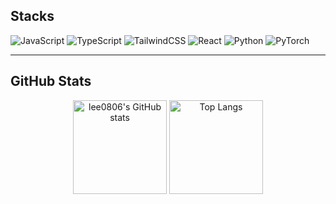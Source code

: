 
## Stacks

<p>
  <img alt="JavaScript" src="https://img.shields.io/badge/JavaScript-000?logo=JavaScript&logoColor=F7DF1E">
  <img alt="TypeScript" src="https://img.shields.io/badge/TypeScript-000?logo=typescript&logoColor=3178C6">
  <img alt="TailwindCSS" src="https://img.shields.io/badge/TailwindCSS-000?logo=tailwindcss&logoColor=06B6D4">
  <img alt="React" src="https://img.shields.io/badge/React-000?logo=react">
  <img alt="Python" src="https://img.shields.io/badge/Python-000?logo=python">
  <img alt="PyTorch" src="https://img.shields.io/badge/PyTorch-000?logo=pytorch">
</p>

---

## GitHub Stats
<div align="center">

  <div>
  <!-- 기본 스탯 -->
  <img 
    src="https://github-readme-stats.vercel.app/api?username=lee0806&show_icons=true&include_orgs=true&theme=radical" 
    alt="lee0806's GitHub stats" 
    height="150"
  />
  <!-- 언어 비율 -->
  <img 
    src="https://github-readme-stats.vercel.app/api/top-langs/?username=lee0806&layout=compact&theme=radical" 
    alt="Top Langs"
    height="150"
  />
  </div>

</div>
